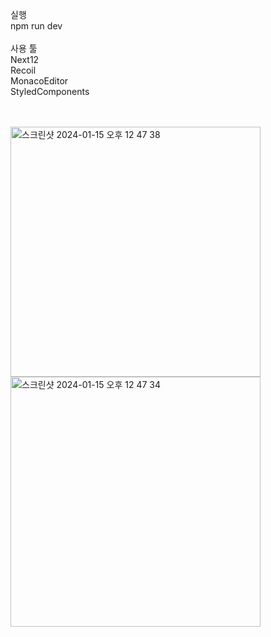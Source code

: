 실행<br/>
npm run dev
<br/>
<br/>
사용 툴<br/>
Next12<br/>
Recoil<br/>
MonacoEditor<br/>
StyledComponents<br/>
<br/>
<br/>







<img width="400" alt="스크린샷 2024-01-15 오후 12 47 38" src="https://github.com/Ahnseungc/GeekHouse/assets/94547692/72c4b508-419b-47e1-80ce-16e87bb5a346">
<img width="400" alt="스크린샷 2024-01-15 오후 12 47 34" src="https://github.com/Ahnseungc/GeekHouse/assets/94547692/d510f11f-7fee-4fe2-b7ac-b242b24f4b8f">


